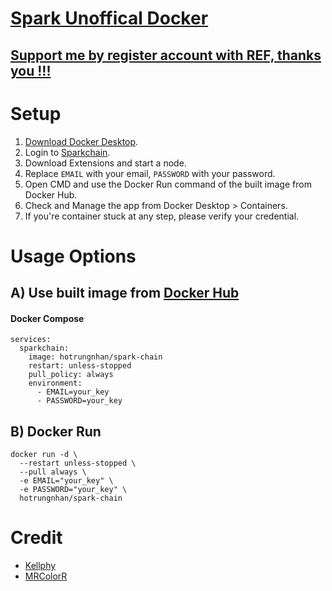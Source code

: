 # [Spark Unoffical Docker](https://github.com/hotrungnhan/spark-unoffical-docker) 

## [Support me by register account with REF, thanks you !!!](https://sparkchain.ai/register/?r=46694143)
# Setup
1. [Download Docker Desktop](https://www.docker.com/products/docker-desktop).
2. Login to [Sparkchain](https://sparkchain.ai/dashboard).
3. Download Extensions and start a node.
7. Replace `EMAIL` with your email, `PASSWORD` with your password.
8. Open CMD and use the Docker Run command of the built image from Docker Hub.
9. Check and Manage the app from Docker Desktop > Containers.
10. If you're container stuck at any step, please verify your credential.
# Usage Options
## A) Use built image from [Docker Hub](https://hub.docker.com/r/hotrungnhan/sparkchain)
#### Docker Compose
```
services:
  sparkchain:
    image: hotrungnhan/spark-chain
    restart: unless-stopped
    pull_policy: always
    environment:
      - EMAIL=your_key
      - PASSWORD=your_key
```
## B) Docker Run
```
docker run -d \
  --restart unless-stopped \
  --pull always \
  -e EMAIL="your_key" \
  -e PASSWORD="your_key" \
  hotrungnhan/spark-chain
```

# Credit 
* [Kellphy](https://github.com/Kellphy)
* [MRColorR](https://github.com/MRColorR)
